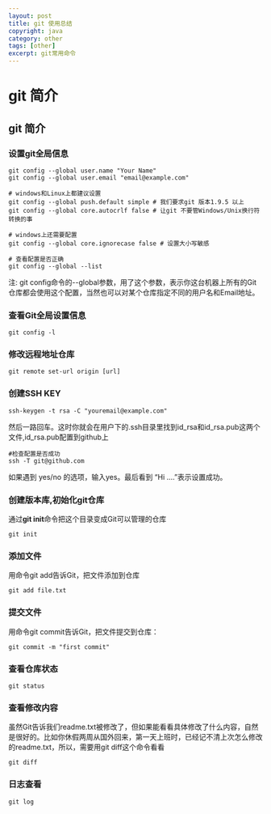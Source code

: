 ```yaml
---
layout: post
title: git 使用总结
copyright: java
category: other
tags: [other]
excerpt: git常用命令
---
```


git 简介
====

## git 简介
### 设置git全局信息
```
git config --global user.name "Your Name"
git config --global user.email "email@example.com"

# windows和Linux上都建议设置
git config --global push.default simple # 我们要求git 版本1.9.5 以上
git config --global core.autocrlf false # 让git 不要管Windows/Unix换行符转换的事

# windows上还需要配置
git config --global core.ignorecase false # 设置大小写敏感

# 查看配置是否正确
git config --global --list
```
注: git config命令的--global参数，用了这个参数，表示你这台机器上所有的Git仓库都会使用这个配置，当然也可以对某个仓库指定不同的用户名和Email地址。

### 查看Git全局设置信息
```
git config -l
```
### 修改远程地址仓库
```
git remote set-url origin [url]
```

### 创建SSH KEY
```
ssh-keygen -t rsa -C "youremail@example.com"
```
然后一路回车。这时你就会在用户下的.ssh目录里找到id_rsa和id_rsa.pub这两个文件,id_rsa.pub配置到github上
```
#检查配置是否成功 
ssh -T git@github.com
```
如果遇到 yes/no 的选项，输入yes。最后看到 “Hi ....”表示设置成功。

### 创建版本库,初始化git仓库
通过**git init**命令把这个目录变成Git可以管理的仓库
```
git init
```
### 添加文件
用命令git add告诉Git，把文件添加到仓库
```
git add file.txt
```
### 提交文件
用命令git commit告诉Git，把文件提交到仓库：
```
git commit -m "first commit"
```
### 查看仓库状态
```
git status
```
### 查看修改内容
虽然Git告诉我们readme.txt被修改了，但如果能看看具体修改了什么内容，自然是很好的。比如你休假两周从国外回来，第一天上班时，已经记不清上次怎么修改的readme.txt，所以，需要用git diff这个命令看看
```
git diff
```
### 日志查看
```
git log
```